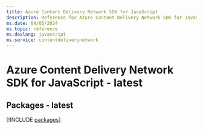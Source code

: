 ```yaml
---
title: Azure Content Delivery Network SDK for JavaScript
description: Reference for Azure Content Delivery Network SDK for JavaScript
ms.date: 04/05/2024
ms.topic: reference
ms.devlang: javascript
ms.service: contentdeliverynetwork
---
```

# Azure Content Delivery Network SDK for JavaScript - latest
## Packages - latest
[!INCLUDE [packages](content-delivery-network-index.md)]